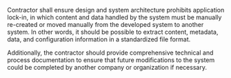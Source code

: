 Contractor shall ensure design and system architecture prohibits application lock-in, in which content and data handled by the system must be manually re-created or moved manually from the developed system to another system. In other words, it should be possible to extract content, metadata, data, and configuration information in a standardized file format.

Additionally, the contractor should provide comprehensive technical and process documentation to ensure that future modifications to the system could be completed by another company or organization if necessary.